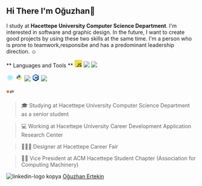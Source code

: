 ## Hi There I'm Oğuzhan👋 
I study at **Hacettepe University Computer Science Department**. I'm interested in software and graphic design. In the future, I want to create good projects by using these two skills at the same time. I'm a person who is prone to teamwork,responsibe and has a predominant leadership direction. ☺️

** Languages and Tools **
<code><img height="20" src="https://raw.githubusercontent.com/github/explore/80688e429a7d4ef2fca1e82350fe8e3517d3494d/topics/javascript/javascript.png"></code>
<code><img height="20" src="https://github.com/oguzhanertekin/oguzhanertekin/assets/68961575/7c0505e3-8ac8-4e48-b698-2d6613667555"></code>
<code><img height="20" src="https://github.com/oguzhanertekin/oguzhanertekin/assets/68961575/7c0505e3-8ac8-4e48-b698-2d6613667555"></code>

<code><img height="20" src="https://raw.githubusercontent.com/github/explore/80688e429a7d4ef2fca1e82350fe8e3517d3494d/topics/react/react.png"></code>
<code><img height="20" src="https://raw.githubusercontent.com/github/explore/80688e429a7d4ef2fca1e82350fe8e3517d3494d/topics/python/python.png"></code>
<code><img height="20" src="https://github.com/oguzhanertekin/oguzhanertekin/assets/68961575/ca51c08e-d9df-4361-99e6-bde047c78f38"></code>
<code><img height="20" src="https://raw.githubusercontent.com/github/explore/80688e429a7d4ef2fca1e82350fe8e3517d3494d/topics/cpp/cpp.png"></code>
<code><img height="20" src="https://github.com/oguzhanertekin/oguzhanertekin/assets/68961575/bdc95dcd-c442-4749-8495-518d18943baa"></code>



<code><img height="20" src="https://raw.githubusercontent.com/github/explore/80688e429a7d4ef2fca1e82350fe8e3517d3494d/topics/git/git.png"></code>





> 🎓 Studying at Hacettepe University Computer Science Department as a senior student

> 💻 Working at Hacettepe University Career Development Application Research Center

> 🧙🏻‍♂️ Designer at Hacettepe Career Fair

> 👨‍💻 Vice President at ACM Hacettepe Student Chapter (Association for Computing Machinery)





![linkedin-logo kopya](https://user-images.githubusercontent.com/68961575/153865481-500d5b35-55d2-4f34-b3ed-32478733e3cb.png) [Oğuzhan Ertekin](https://www.linkedin.com/in/o%C4%9Fuzhan-ertekin/)

